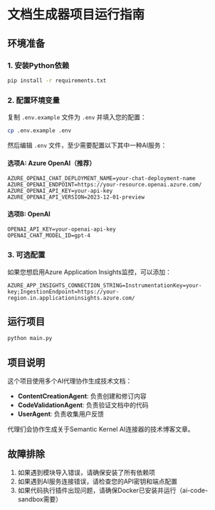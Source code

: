 # 文档生成器项目运行指南

## 环境准备

### 1. 安装Python依赖
```bash
pip install -r requirements.txt
```

### 2. 配置环境变量
复制 `.env.example` 文件为 `.env` 并填入您的配置：
```bash
cp .env.example .env
```

然后编辑 `.env` 文件，至少需要配置以下其中一种AI服务：

#### 选项A: Azure OpenAI（推荐）
```
AZURE_OPENAI_CHAT_DEPLOYMENT_NAME=your-chat-deployment-name
AZURE_OPENAI_ENDPOINT=https://your-resource.openai.azure.com/
AZURE_OPENAI_API_KEY=your-api-key
AZURE_OPENAI_API_VERSION=2023-12-01-preview
```

#### 选项B: OpenAI
```
OPENAI_API_KEY=your-openai-api-key
OPENAI_CHAT_MODEL_ID=gpt-4
```

### 3. 可选配置
如果您想启用Azure Application Insights监控，可以添加：
```
AZURE_APP_INSIGHTS_CONNECTION_STRING=InstrumentationKey=your-key;IngestionEndpoint=https://your-region.in.applicationinsights.azure.com/
```

## 运行项目

```bash
python main.py
```

## 项目说明

这个项目使用多个AI代理协作生成技术文档：
- **ContentCreationAgent**: 负责创建和修订内容
- **CodeValidationAgent**: 负责验证文档中的代码
- **UserAgent**: 负责收集用户反馈

代理们会协作生成关于Semantic Kernel AI连接器的技术博客文章。

## 故障排除

1. 如果遇到模块导入错误，请确保安装了所有依赖项
2. 如果遇到AI服务连接错误，请检查您的API密钥和端点配置
3. 如果代码执行插件出现问题，请确保Docker已安装并运行（ai-code-sandbox需要）
